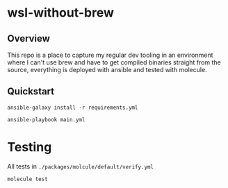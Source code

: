 # wsl-without-brew

## Overview

This repo is a place to capture my regular dev tooling in an environment where I can't use brew and have to get compiled binaries straight from the source, everything is deployed with ansible and tested with molecule.

## Quickstart

```shell
ansible-galaxy install -r requirements.yml

ansible-playbook main.yml
```

# Testing

All tests in `./packages/molcule/default/verify.yml`

```shell
molecule test
```
